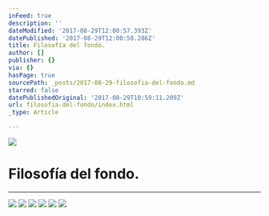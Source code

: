 ```yaml
---
inFeed: true
description: ''
dateModified: '2017-08-29T12:00:57.393Z'
datePublished: '2017-08-29T12:00:58.286Z'
title: Filosofía del fondo.
author: []
publisher: {}
via: {}
hasPage: true
sourcePath: _posts/2017-08-29-filosofia-del-fondo.md
starred: false
datePublishedOriginal: '2017-08-29T10:59:11.209Z'
url: filosofia-del-fondo/index.html
_type: Article

---
```

![](https://the-grid-user-content.s3-us-west-2.amazonaws.com/9701292c-dc22-47b1-a94a-1e435676df5f.jpg)

# Filosofía del fondo.

---

![](https://the-grid-user-content.s3-us-west-2.amazonaws.com/d4fa9f77-abf5-40c9-b21c-c91202b8f354.png)
![](https://the-grid-user-content.s3-us-west-2.amazonaws.com/d795a8e0-5b32-489a-8efb-4ced42fbf484.jpg)
![](https://the-grid-user-content.s3-us-west-2.amazonaws.com/0809383e-f980-4666-af2f-d81453ab83d5.jpg)
![](https://the-grid-user-content.s3-us-west-2.amazonaws.com/882a4af9-6ed1-4900-99f7-d8a6d477fce7.jpg)
![](https://the-grid-user-content.s3-us-west-2.amazonaws.com/36245361-feb8-4f1c-9da2-d75795f8e7ea.jpg)
![](https://the-grid-user-content.s3-us-west-2.amazonaws.com/fd7d12d3-f40b-44ab-9b6d-5c50f1912b6b.jpg)